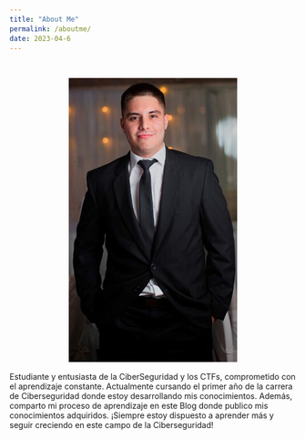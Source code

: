 ```yaml
---
title: "About Me"
permalink: /aboutme/
date: 2023-04-6
---
```

<br>

<p align="center">
<img src="/assets/images/aboutme/foto.jpg">
</p>


Estudiante y entusiasta de la CiberSeguridad y los CTFs, comprometido con el aprendizaje constante.
Actualmente cursando el primer año de la carrera de Ciberseguridad donde estoy desarrollando mis conocimientos.
Además, comparto mi proceso de aprendizaje en este Blog donde publico mis conocimientos adquiridos.
¡Siempre estoy dispuesto a aprender más y seguir creciendo en este campo de la Ciberseguridad!
